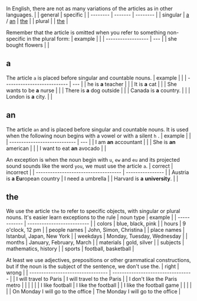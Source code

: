 In English, there are not as many variations of the articles as in other languages.
|          | general | specific |
| -------- | ------- | -------- |
| singular | [a](#a) / [an](#an)  | [the](#the)      |
| plural   |         | [the](#the)      |

Remember that the article is omitted when you refer to something non-specific in the plural form:
| example            |     |
| ------------------ | --- |
| she bought flowers |     |

## a
The article `a` is placed before singular and countable nouns.
| example                     |     |
| --------------------------- | --- |
| he is **a** teacher         |     |
| It is **a** cat             |     |
| She wants to be **a** nurse |     |
| There is **a** dog outside  |     |
| Canada is **a** country.    |     |
| London is **a** city.       |     |

## an
The article `an` and is placed before singular and countable nouns.
It is used when the following noun begins with a vowel or with a silent `h` .
| example                      |     |
| ---------------------------- | --- |
| I am **an** accountant       |     |
| She is **an** american       |     |
| I want to eat **an** avocado |     |

An exception is when the noun begin with `u`, `ew` and `eu` and its projected sound sounds like the word `you`, we must use the article `a`.
| correct                              | incorrect        |
| ------------------------------------ | ---------------- |
| Austria is **a** **Eu**ropean country | I need a umbrella |
| Harvard is **a** **university**.                                     |                  |

## the
We use the article `the` to refer to specific objects, with singular or plural nouns.
It's easier learn exceptions to the rule
| noun type    | example                    |
| ------------ | -------------------------- |
| colors       | blue, black, pink          |
| hours        | 9 o'clock, 12 pm           |
| people names | John, Simon, Christina     |
| place names  | Istanbul, Japan, New York  |
| weekdays     | Monday, Tuesday, Wednesday |
| months       | January, February, March   |
| materials    | gold, silver               |
| subjects     | mathematics, history       |
| sports       | football, basketball       |


At least we use adjectives, prepositions or other grammatical constructions, but if the noun is the subject of the sentence, we don't use the.
| right                             | wrong                              |
| --------------------------------- | ---------------------------------- |
| I will travel to Paris            | I will travel to the Paris         |
| I don't like the Paris metro      |                                    |
|                                   |                                    |
| I like football                   | I like the football                |
| I like the football game          |                                    |
|                                   |                                    |
| On Monday I will go to the office | The Monday I will go to the office |


